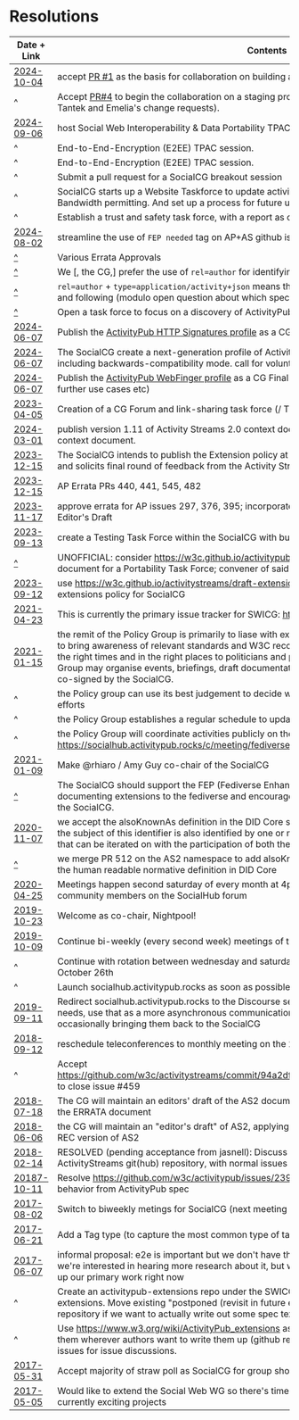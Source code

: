 # Resolutions

| Date + Link | Contents |
|---|---|
|[2024-10-04](./2024-10-04/README.md)|accept [PR #1](https://github.com/swicg/potential-charters/pull/1) as the basis for collaboration on building a CG charter|
|^|Accept [PR#4](https://github.com/swicg/potential-charters/pull/4) to begin the collaboration on a staging process for CG/WG workflows (conditional on Tantek and Emelia's change requests).|
|[2024-09-06](./2024-09-06/README.md)|host Social Web Interoperability & Data Portability TPAC session|
|^|End-to-End-Encryption (E2EE) TPAC session.|
|^|End-to-End-Encryption (E2EE) TPAC session.|
|^|Submit a pull request for a SocialCG breakout session|
|^|SocialCG starts up a Website Taskforce to update activitypub.rocks and as2.rocks (only). Bandwidth permitting. And set up a process for future updates.|
|^|Establish a trust and safety task force, with a report as only deliverable for now, with more TBD.|
|[2024-08-02](https://github.com/swicg/meetings/tree/main/2024-08-02#process-question--needs-fep-handling)|streamline the use of `FEP needed` tag on AP+AS github issues using [GH](https://github.com/w3c/activitypub/commit/813db27250521d89449b876658a614b7cde349ba) [automations](https://github.com/w3c/activitystreams/commit/6880c92381cd5e3518651a1135ed819ef4828368)|
|[^](./2024-08-02/README.md#issue-triage---issues-requiring-community-input)|Various Errata Approvals|
|[^](./2024-08-02/README.md#new-task-force-to-clarify-discovery-mechanics)|We [, the CG,] prefer the use of `rel=author` for identifying authors of web resources.|
|[^](./2024-08-02/README.md#new-task-force-to-clarify-discovery-mechanics)|`rel=author` + `type=application/activity+json` means that the `href` supports ActivityPub discovery and following (modulo open question about which specific discovery mechanisms)|
|[^](./2024-08-02/README.md#new-task-force-to-clarify-discovery-mechanics)|Open a task force to focus on a discovery of ActivityPub actors and objects from HTML.|
|[2024-06-07](https://github.com/swicg/meetings/tree/main/2024-05-07#tf-reports)|Publish the [ActivityPub HTTP Signatures profile](https://swicg.github.io/activitypub-http-signature/) as a CG Final report.|
|[2024-06-07](https://github.com/swicg/meetings/tree/main/2024-05-07#tf-reports)|The SocialCG create a next-generation profile of ActivityPub and HTTP Message Signatures including backwards-compatibility mode. call for volunteers to edit and write the report ongoing.|
|[2024-06-07](https://github.com/swicg/meetings/tree/main/2024-05-07#tf-reports)|Publish the [ActivityPub WebFinger profile](https://swicg.github.io/activitypub-webfinger/) as a CG Final report. Wind down WebFinger TF (until further use cases etc)|
|[2023-04-05](./2024-04-05/README.md#forum-and-link-sharing-task-force)|Creation of a CG Forum and link-sharing task force (/ Threadiverse TF)|
|[2024-03-01](https://www.w3.org/2024/03/01-social-minutes.html#r01)|publish version 1.11 of Activity Streams 2.0 context document based on current state of the context document.|
|[2023-12-15](https://github.com/swicg/meetings/tree/main/2023-12-15#topic-extensions-policy)|The SocialCG intends to publish the Extension policy at https://swicg.github.io/extensions-policy/ and solicits final round of feedback from the Activity Streams 2.0 community.|
|[2023-12-15](https://github.com/swicg/meetings/tree/main/2023-12-15#topic-issue-processing)|AP Errata PRs 440, 441, 545, 482|
|[2023-11-17](https://github.com/swicg/meetings/tree/main/2023-11-17#notes)|approve errata for AP issues 297, 376, 395; incorporate consensually-approved errata to date into Editor's Draft|
|[2023-09-13](https://www.w3.org/2023/09/13-socialweb-test-suite-minutes.html#ResolutionSummary)|create a Testing Task Force within the SocialCG with bumblefudge as Task Force Lead|
|[^](https://www.w3.org/2023/09/13-social-minutes.html)|UNOFFICIAL: consider https://w3c.github.io/activitypub/data-portability-report.html as an input document for a Portability Task Force; convener of said still sought|
|[2023-09-12](https://www.w3.org/2023/09/12-social-minutes.html#ResolutionSummary)|use https://w3c.github.io/activitystreams/draft-extensions-policy.html as a draft of a report for an extensions policy for SocialCG|
|[2021-04-23](https://www.w3.org/2021/04/23-social-minutes.html#t03)|This is currently the primary issue tracker for SWICG: https://github.com/swicg/general/issues/|
|[2021-01-15](https://www.w3.org/2021/01/15-social-minutes.html#ResolutionSummary)|the remit of the Policy Group is primarily to liase with existing digital/tech political lobbying groups to bring awareness of relevant standards and W3C recommendations which can then be relayed at the right times and in the right places to politicians and policy makers. As part of this, the Policy Group may organise events, briefings, draft documentation, proposals, or open letters which can be co-signed by the SocialCG.|
|^|the Policy group can use its best judgement to decide which relevant groups to reach out to in its efforts|
|^|the Policy Group establishes a regular schedule to update the wider SocialCG with anything new.|
|^|the Policy Group will coordinate activities publicly on the SocialHub forum. ( See here: https://socialhub.activitypub.rocks/c/meeting/fediverse-policy/59 )|
|[2021-01-09](https://www.w3.org/2021/01/09-social-minutes.html#t01)|Make @rhiaro / Amy Guy co-chair of the SocialCG|
|[^](https://www.w3.org/2021/01/09-social-minutes.html#t02)|The SocialCG should support the FEP (Fediverse Enhancement Proposal) process as a way of documenting extensions to the fediverse and encourage bringing FEP proposals for discussion to the SocialCG.|
|[2020-11-07](https://www.w3.org/2020/11/07-social-minutes.html#ResolutionSummary)|we accept the alsoKnownAs definition in the DID Core spec ("This relationship is a statement that the subject of this identifier is also identified by one or more other identifiers. ") as a starting point that can be iterated on with the participation of both the DID and SocialCG communities|
|[^](https://www.w3.org/2020/11/07-social-minutes.html#ResolutionSummary)|we merge PR 512 on the AS2 namespace to add alsoKnownAs to the jsonld context, and point to the human readable normative definition in DID Core|
|[2020-04-25](https://www.w3.org/2020/04/25-social-minutes.html#ResolutionSummary)|Meetings happen second saturday of every month at 4pm UTC, and are announced/scheduled by community members on the SocialHub forum|
|[2019-10-23](https://www.w3.org/wiki/SocialCG/2019-10-23)|Welcome as co-chair, Nightpool!|
|[2019-10-09](https://www.w3.org/wiki/SocialCG/2019-10-09/minutes)|Continue bi-weekly (every second week) meetings of the SocialCG for the interim|
|^|Continue with rotation between wednesday and saturday meetings, with next meeting occuring on October 26th|
|^|Launch socialhub.activitypub.rocks as soon as possible (hellekin: it's online :) )|
|[2019-09-11](https://www.w3.org/wiki/SocialCG/2019-09-11/minutes)|Redirect socialhub.activitypub.rocks to the Discourse server for discussing ActivityPub-specific needs, use that as a more asynchronous communication platform for discussing AP topics, occasionally bringing them back to the SocialCG|
|[2018-09-12](https://www.w3.org/wiki/SocialCG/2018-09-12/minutes)|reschedule teleconferences to monthly meeting on the 2nd Wednesday of the month|
|^|Accept https://github.com/w3c/activitystreams/commit/94a2dfad623a663dd206f4de2505c1c75c54f84e to close issue #459|
|[2018-07-18](https://www.w3.org/wiki/SocialCG/2018-07-18/minutes)|The CG will maintain an editors' draft of the AS2 document, applying the editorial changes listed in the ERRATA document|
|[2018-06-06](https://www.w3.org/wiki/SocialCG/2018-06-06/minutes)|the CG will maintain an "editor's draft" of AS2, applying only the existing errata changes to the final REC version of AS2|
|[2018-02-14](https://www.w3.org/wiki/SocialCG/2018-02-14/minutes)|RESOLVED (pending acceptance from jasnell): Discuss and curate ActivityStreams extensions in the ActivityStreams git(hub) repository, with normal issues / PRs, etc|
|[20187-10-11](https://www.w3.org/wiki/SocialCG/2017-10-11/minutes)|Resolve https://github.com/w3c/activitypub/issues/239 by removing mediaUpload and specified behavior from ActivityPub spec|
|[2017-08-02](https://www.w3.org/wiki/SocialCG/2017-08-02/minutes)|Switch to biweekly metings for SocialCG (next meeting starting on 08-16-2017)|
|[2017-06-21](https://www.w3.org/wiki/SocialCG/2017-06-21/minutes)|Add a Tag type (to capture the most common type of tags, and distinguish from Mention/etc)|
|[2017-06-07](https://www.w3.org/wiki/SocialCG/2017-06-07/minutes)|informal proposal: e2e is important but we don't have the expertise / experience to do it right now, we're interested in hearing more research about it, but we don't have the bandwidth to make it take up our primary work right now|
|^|Create an activitypub-extensions repo under the SWICG GitHub org in order to discuss AP extensions. Move existing "postponed (revisit in future effort)" discussions there. Create a separate repository if we want to actually write out some spec text for an extension.|
|^|Use https://www.w3.org/wiki/ActivityPub_extensions as the directory for extensions that links to them wherever authors want to write them up (github repo, wiki, personal site), and then use github issues for issue discussions.|
|[2017-05-31](https://www.w3.org/wiki/SocialCG/2017-05-31/minutes)|Accept majority of straw poll as SocialCG for group shortname.|
|[2017-05-05](https://www.w3.org/wiki/SWICG/2017-05-05/minutes#Summary_of_Resolutions)|Would like to extend the Social Web WG so there's time to update ActivityPub, to take into account currently exciting projects|
